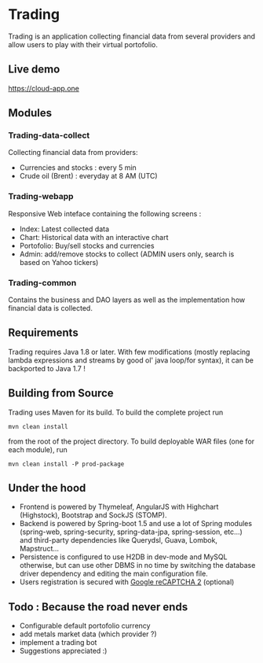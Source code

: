 # Trading

Trading is an application collecting financial data from several providers and allow users to play with their virtual portofolio.

## Live demo
<https://cloud-app.one>

## Modules
### Trading-data-collect
Collecting financial data from providers: 
* Currencies and stocks : every 5 min 
* Crude oil (Brent) : everyday at 8 AM (UTC)

### Trading-webapp
Responsive Web inteface containing the following screens : 
* Index: Latest collected data 
* Chart: Historical data with an interactive chart
* Portofolio: Buy/sell stocks and currencies
* Admin: add/remove stocks to collect (ADMIN users only, search is based on Yahoo tickers)

### Trading-common
Contains the business and DAO layers as well as the implementation how financial data is collected.

## Requirements
Trading requires Java 1.8 or later.
With few modifications (mostly replacing lambda expressions and streams by good ol' java loop/for syntax), it can be backported to Java 1.7 !

## Building from Source

Trading uses Maven for its build. To build the complete project run

    mvn clean install

from the root of the project directory. To build deployable WAR files (one for each module), run 

    mvn clean install -P prod-package

## Under the hood
* Frontend is powered by Thymeleaf, AngularJS with Highchart (Highstock), Bootstrap and SockJS (STOMP). 
* Backend is powered by Spring-boot 1.5 and use a lot of Spring modules (spring-web, spring-security, spring-data-jpa, spring-session, etc...) and third-party dependencies like Querydsl, Guava, Lombok, Mapstruct...
* Persistence is configured to use H2DB in dev-mode and MySQL otherwise, but can use other DBMS in no time by switching the database driver dependency and editing the main configuration file.
* Users registration is secured with [Google reCAPTCHA 2](https://www.google.com/recaptcha/intro/index.html) (optional)

## Todo : Because the road never ends
* Configurable default portofolio currency
* add metals market data (which provider ?)
* implement a trading bot
* Suggestions appreciated :)
